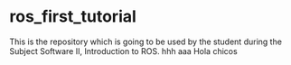 # ros_first_tutorial
This is the repository which is going to be used by the student during the Subject Software II, Introduction to ROS.
hhh
aaa
Hola chicos